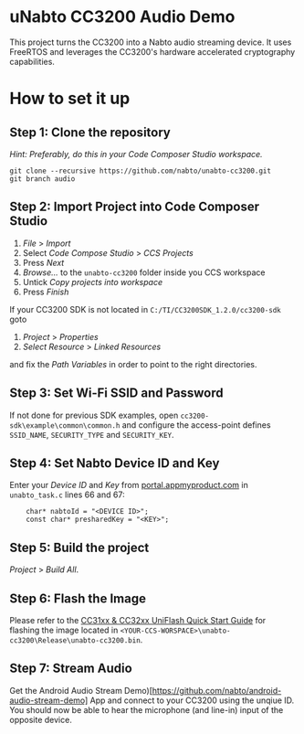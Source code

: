 # uNabto CC3200 Audio Demo

This project turns the CC3200 into a Nabto audio streaming device. It uses FreeRTOS and leverages the CC3200's hardware accelerated cryptography capabilities.

# How to set it up

## Step 1: Clone the repository

*Hint: Preferably, do this in your Code Composer Studio workspace.*

```
git clone --recursive https://github.com/nabto/unabto-cc3200.git
git branch audio
```

## Step 2: Import Project into Code Composer Studio

1. *File* > *Import*
2. Select *Code Compose Studio* > *CCS Projects*
3. Press *Next*
4. *Browse...* to the `unabto-cc3200` folder inside you CCS workspace
5. Untick *Copy projects into workspace*
6. Press *Finish*

If your CC3200 SDK is not located in `C:/TI/CC3200SDK_1.2.0/cc3200-sdk` goto

1. *Project* > *Properties*
2. *Select Resource* > *Linked Resources*

and fix the *Path Variables* in order to point to the right directories.

## Step 3: Set Wi-Fi SSID and Password

If not done for previous SDK examples, open `cc3200-sdk\example\common\common.h` and configure the access-point defines `SSID_NAME`, `SECURITY_TYPE` and `SECURITY_KEY`.
    
## Step 4: Set Nabto Device ID and Key

Enter your *Device ID* and *Key* from [portal.appmyproduct.com](portal.appmyproduct.com) in `unabto_task.c` lines 66 and 67:

```
    char* nabtoId = "<DEVICE ID>";
    const char* presharedKey = "<KEY>";
```

## Step 5: Build the project

*Project* > *Build All*.

## Step 6: Flash the Image

Please refer to the [CC31xx & CC32xx UniFlash Quick Start Guide](http://processors.wiki.ti.com/index.php/CC31xx_%26_CC32xx_UniFlash_Quick_Start_Guide#CC32xx_MCU_image_flashing) for flashing the image located in `<YOUR-CCS-WORSPACE>\unabto-cc3200\Release\unabto-cc3200.bin`.

## Step 7: Stream Audio

Get the Android Audio Stream Demo)[https://github.com/nabto/android-audio-stream-demo] App and connect to your CC3200 using the unqiue ID. You should now be able to hear the microphone (and line-in) input of the opposite device.
